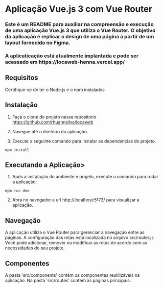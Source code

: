 <h1>Aplicação Vue.js 3 com Vue Router</h1>

<h3>Este é um README para auxiliar na compreensão e execução de uma aplicação Vue.js 3 que utiliza o Vue Router. O objetivo da aplicação é replicar o design de uma página a partir de um layout fornecido no Figma.</h3>

<h3>A aplicaticação está atualmente implantada e pode ser acessado em https://locaweb-henna.vercel.app/</h3>

<h2>Requisitos</h2>

Certifique-se de ter o Node.js e o npm instalados

<h2>Instalação</h2>

1. Faça o clone do projeto nesse repositorio https://github.com/rhuannsilva/locaweb

2. Navegue até o diretório da aplicação.

3. Execute o seguinte comando para instalar as dependencias do projeto.

```bash{style="background-color: black; color: white;"}
npm install
```

<h2>Executando a Aplicação></h2>

1. Após a instalação do ambiente e projeto, execute o comando para rodar a aplicação:
```bash{style="background-color: black; color: white;"}
npm run dev
```

2. Abra no navegador a url http://localhost:5173/ para visualizar a aplicação.

<h2>Navegação</h2>

A aplicação utiliza o Vue Router para gerenciar a navegação entre as páginas. A configuração das rotas está localizada no arquivo src/router.js Você pode adicionar, remover ou modificar as rotas de acordo com as necessidades do seu projeto.

<h2>Componentes</h2>

A pasta 'src/components' contém os componentes reutilizáveis na aplicação. Na pasta 'src/routes' contem as paginas principais.
